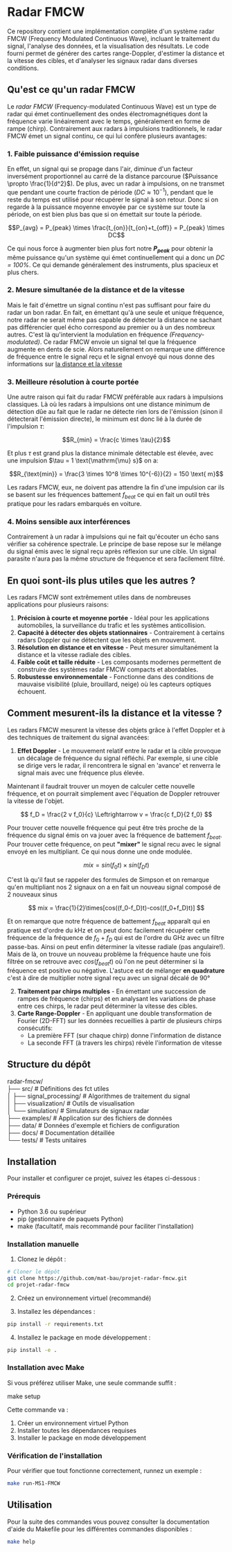 # Radar FMCW

Ce repository contient une implémentation complète d'un système radar FMCW (Frequency Modulated Continuous Wave), incluant le traitement du signal, l'analyse des données, et la visualisation des résultats. Le code fourni permet de générer des cartes range-Doppler, d'estimer la distance et la vitesse des cibles, et d'analyser les signaux radar dans diverses conditions.

## Qu'est ce qu'un radar FMCW 

Le *radar FMCW* (Frequency-modulated Continuous Wave) est un type de radar qui émet continuellement des ondes électromagnétiques dont la fréquence varie linéairement avec le temps, généralement en forme de rampe (chirp). Contrairement aux radars à impulsions traditionnels, le radar FMCW émet un signal continu, ce qui lui confère plusieurs avantages:

### 1. Faible puissance d'émission requise

En effet, un signal qui se propage dans l'air, diminue d'un facteur inversément proportionnel au carré de la distance parcourue ($Puissance \propto \frac{1}{d^2}$). De plus, avec un radar à impulsions, on ne transmet que pendant une courte fraction de période ($DC \approx 10^{-1}$), pendant que le reste du temps est utilisé pour récupérer le signal à son retour. Donc si on regarde à la puissance moyenne envoyée par ce système sur toute la période, on est bien plus bas que si on émettait sur toute la période. 

$$P_{avg} = P_{peak} \times \frac{t_{on}}{t_{on}+t_{off}} = P_{peak} \times DC$$

Ce qui nous force à augmenter bien plus fort notre **$P_{peak}$** pour obtenir la même puissance qu'un système qui émet continuellement qui a donc un *DC = 100%*. Ce qui demande généralement des instruments, plus spacieux et plus chers.

### 2. Mesure simultanée de la distance et de la vitesse

Mais le fait d'émettre un signal continu n'est pas suffisant pour faire du radar un bon radar. En fait, en émettant qu'à une seule et unique fréquence, notre radar ne serait même pas capable de détecter la distance ne sachant pas différencier quel écho correspond au premier ou à un des nombreux autres. C'est là qu'intervient la modulation en fréquence *(Frequency-modulated)*. Ce radar FMCW envoie un signal tel que la fréquence augmente en dents de scie. Alors naturellement on remarque une différence de fréquence entre le signal reçu et le signal envoyé qui nous donne des informations sur [la distance et la vitesse](#comment-mesurent-ils-la-distance-et-la-vitesse-)

### 3. Meilleure résolution à courte portée

Une autre raison qui fait du radar FMCW préférable aux radars à impulsions classiques. Là où les radars à impulsions ont une distance minimum de détection dûe au fait que le radar ne détecte rien lors de l'émission (sinon il détecterait l'émission directe), le minimum est donc lié à la durée de l'impulsion $\tau$:

$$R_{min} = \frac{c \times \tau}{2}$$

Et plus $\tau$ est grand plus la distance minimale détectable est élevée, avec une impulsion $\tau = 1 \text{\mathrm{\mu} s}$ on a:

$$R_{\text{min}} = \frac{3 \times 10^8 \times 10^{-6}}{2} = 150 \text{ m}$$

Les radars FMCW, eux, ne doivent pas attendre la fin d'une impulsion car ils se basent sur les fréquences battement $f_{beat}$ ce qui en fait un outil très pratique pour les radars embarqués en voiture.

### 4. Moins sensible aux interférences

Contrairement à un radar à impulsions qui ne fait qu'écouter un écho sans vérifier sa cohérence spectrale. Le principe de base repose sur le mélange du signal émis avec le signal reçu après réflexion sur une cible. Un signal parasite n'aura pas la même structure de fréquence et sera facilement filtré. 

## En quoi sont-ils plus utiles que les autres ?

Les radars FMCW sont extrêmement utiles dans de nombreuses applications pour plusieurs raisons:

1. **Précision à courte et moyenne portée** - Idéal pour les applications automobiles, la surveillance du trafic et les systèmes anticollision.
2. **Capacité à détecter des objets stationnaires** - Contrairement à certains radars Doppler qui ne détectent que les objets en mouvement.
3. **Résolution en distance et en vitesse** - Peut mesurer simultanément la distance et la vitesse radiale des cibles.
4. **Faible coût et taille réduite** - Les composants modernes permettent de construire des systèmes radar FMCW compacts et abordables.
5. **Robustesse environnementale** - Fonctionne dans des conditions de mauvaise visibilité (pluie, brouillard, neige) où les capteurs optiques échouent. 

## Comment mesurent-ils la distance et la vitesse ?

Les radars FMCW mesurent la vitesse des objets grâce à l'effet Doppler et à des techniques de traitement du signal avancées:

1. **Effet Doppler** - Le mouvement relatif entre le radar et la cible provoque un décalage de fréquence du signal réfléchi. Par exemple, si une cible se dirige vers le radar, il rencontrera le signal en 'avance' et renverra le signal mais avec une fréquence plus élevée. 

Maintenant il faudrait trouver un moyen de calculer cette nouvelle fréquence, et on pourrait simplement avec l'équation de Doppler retrouver la vitesse de l'objet. 

$$ f_D = \frac{2 v f_0}{c} \Leftrightarrow v = \frac{c f_D}{2 f_0} $$

Pour trouver cette nouvelle fréquence qui peut être très proche de la fréquence du signal émis on va jouer avec la fréquence de battement $f_{beat}$. Pour trouver cette fréquence, on peut **"mixer"** le signal recu avec le signal envoyé en les multipliant. Ce qui nous donne une onde modulée. 

$$ mix = sin(f_0t)\times sin(f_Dt) $$

C'est là qu'il faut se rappeler des formules de Simpson et on remarque qu'en multipliant nos 2 signaux on a en fait un nouveau signal composé de 2 nouveaux sinus

$$ mix = \frac{1}{2}\times[cos((f_0-f_D)t)-cos((f_0+f_D)t)] $$ 

Et on remarque que notre fréquence de battement $f_{beat}$ apparaît qui en pratique est d'ordre du kHz et on peut donc facilement récupérer cette fréquence de la fréquence de $f_0+f_D$ qui est de l'ordre du GHz avec un filtre passe-bas. Ainsi on peut enfin déterminer la vitesse radiale (pas angulaire!). Mais de là, on trouve un nouveau problème la fréquence haute une fois filtrée on se retrouve avec $cos(f_{beat}t)$ où l'on ne peut déterminer si la fréquence est positive ou négative. L'astuce est de mélanger **en quadrature** c'est à dire de multiplier notre signal reçu avec un signal décalé de 90°

2. **Traitement par chirps multiples** - En émettant une succession de rampes de fréquence (chirps) et en analysant les variations de phase entre ces chirps, le radar peut déterminer la vitesse des cibles.
3. **Carte Range-Doppler** - En appliquant une double transformation de Fourier (2D-FFT) sur les données recueillies à partir de plusieurs chirps consécutifs:
    * La première FFT (sur chaque chirp) donne l'information de distance
    * La seconde FFT (à travers les chirps) révèle l'information de vitesse

## Structure du dépôt

radar-fmcw/         
├── src/                    # Définitions des fct utiles        
│   ├── signal_processing/  # Algorithmes de traitement du signal       
│   ├── visualization/      # Outils de visualisation       
│   └── simulation/         # Simulateurs de signaux radar              
├── examples/               # Application sur des fichiers de données       
├── data/                   # Données d'exemple et fichiers de configuration        
├── docs/                   # Documentation détaillée           
└── tests/                  # Tests unitaires  

## Installation 

Pour installer et configurer ce projet, suivez les étapes ci-dessous :

### Prérequis

- Python 3.6 ou supérieur
- pip (gestionnaire de paquets Python)
- make (facultatif, mais recommandé pour faciliter l'installation)

### Installation manuelle

1. Clonez le dépôt :
```bash
# Cloner le dépôt
git clone https://github.com/mat-bau/projet-radar-fmcw.git
cd projet-radar-fmcw
```
2. Créez un environnement virtuel (recommandé)

3. Installez les dépendances :
```bash
pip install -r requirements.txt
```
4. Installez le package en mode développement :
```bash
pip install -e .
```
### Installation avec Make
Si vous préférez utiliser Make, une seule commande suffit :

make setup

Cette commande va :
1. Créer un environnement virtuel Python
2. Installer toutes les dépendances requises
3. Installer le package en mode développement

### Vérification de l'installation

Pour vérifier que tout fonctionne correctement, runnez un exemple :

```bash
make run-MS1-FMCW
```

## Utilisation
Pour la suite des commandes vous pouvez consulter la documentation d'aide du Makefile pour les différentes commandes disponibles :
```bash
make help
```
